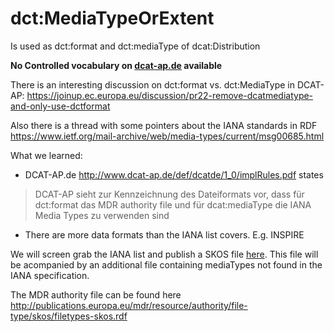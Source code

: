 # dct:MediaTypeOrExtent

Is used as dct:format and dct:mediaType of dcat:Distribution

**No Controlled vocabulary on [dcat-ap.de](http://www.dcat-ap.de/def) available**

There is an interesting discussion on dct:format vs. dct:MediaType in DCAT-AP:
https://joinup.ec.europa.eu/discussion/pr22-remove-dcatmediatype-and-only-use-dctformat

Also there is a thread with some pointers about the IANA standards in RDF
https://www.ietf.org/mail-archive/web/media-types/current/msg00685.html

What we learned:
* DCAT-AP.de http://www.dcat-ap.de/def/dcatde/1_0/implRules.pdf states
> DCAT-AP sieht zur Kennzeichnung des Dateiformats vor, dass für
> dct:format das MDR authority file und für
> dcat:mediaType die IANA Media Types zu verwenden sind
* There are more data formats than the IANA list covers. E.g. INSPIRE

We will screen grab the IANA list and publish a SKOS file [here](.iana_codes.skos).
This file will be acompanied by an additional file containing mediaTypes not found in the IANA specification.

The MDR authority file can be found here http://publications.europa.eu/mdr/resource/authority/file-type/skos/filetypes-skos.rdf
